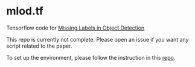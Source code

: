 # mlod.tf
Tensorflow code for [Missing Labels in Object Detection](http://openaccess.thecvf.com/content_CVPRW_2019/papers/Weakly%20Supervised%20Learning%20for%20Real-World%20Computer%20Vision%20Applications/Xu_Missing_Labels_in_Object_Detection_CVPRW_2019_paper.pdf)

This repo is currently not complete. Please open an issue if you want any script related to the paper.

To set up the environment, please follow the instruction in this [repo](https://github.com/endernewton/tf-faster-rcnn).
